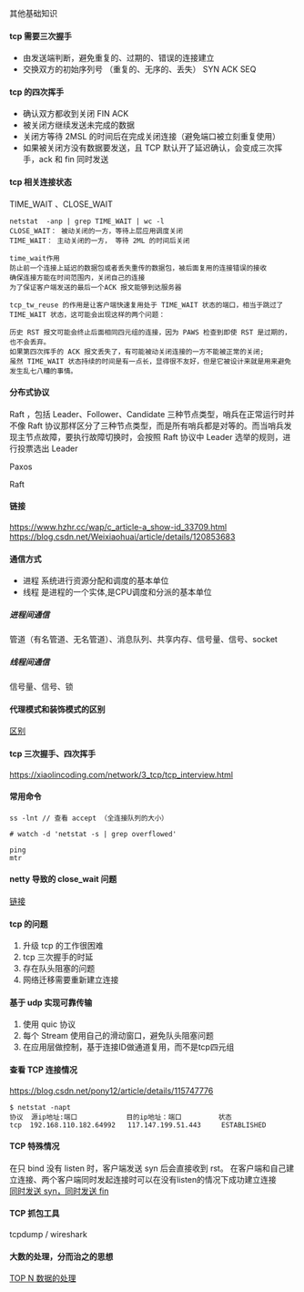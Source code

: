 其他基础知识

#### tcp 需要三次握手
- 由发送端判断，避免重复的、过期的、错误的连接建立
- 交换双方的初始序列号 （重复的、无序的、丢失） SYN ACK SEQ


#### tcp 的四次挥手
- 确认双方都收到关闭 FIN ACK
- 被关闭方继续发送未完成的数据
- 关闭方等待 2MSL 的时间后在完成关闭连接（避免端口被立刻重复使用）
- 如果被关闭方没有数据要发送，且 TCP 默认开了延迟确认，会变成三次挥手，ack 和 fin 同时发送

#### tcp 相关连接状态
TIME_WAIT 、CLOSE_WAIT 
```
netstat  -anp | grep TIME_WAIT | wc -l
CLOSE_WAIT： 被动关闭的一方，等待上层应用调度关闭
TIME_WAIT： 主动关闭的一方， 等待 2ML 的时间后关闭

time_wait作用
防止前一个连接上延迟的数据包或者丢失重传的数据包，被后面复用的连接错误的接收
确保连接方能在时间范围内，关闭自己的连接
为了保证客户端发送的最后一个ACK 报文能够到达服务器

tcp_tw_reuse 的作用是让客户端快速复用处于 TIME_WAIT 状态的端口，相当于跳过了 TIME_WAIT 状态，这可能会出现这样的两个问题：

历史 RST 报文可能会终止后面相同四元组的连接，因为 PAWS 检查到即使 RST 是过期的，也不会丢弃。
如果第四次挥手的 ACK 报文丢失了，有可能被动关闭连接的一方不能被正常的关闭;
虽然 TIME_WAIT 状态持续的时间是有一点长，显得很不友好，但是它被设计来就是用来避免发生乱七八糟的事情。
```
#### 分布式协议
Raft ，包括 Leader、Follower、Candidate 三种节点类型，哨兵在正常运行时并不像 Raft 协议那样区分了三种节点类型，而是所有哨兵都是对等的。而当哨兵发现主节点故障，要执行故障切换时，会按照 Raft 协议中 Leader 选举的规则，进行投票选出 Leader

Paxos

Raft


#### 链接
https://www.hzhr.cc/wap/c_article-a_show-id_33709.html <br>
https://blog.csdn.net/Weixiaohuai/article/details/120853683

#### 通信方式
- 进程 系统进行资源分配和调度的基本单位
- 线程 是进程的一个实体,是CPU调度和分派的基本单位
##### 进程间通信
管道（有名管道、无名管道）、消息队列、共享内存、信号量、信号、socket
##### 线程间通信
信号量、信号、锁

#### 代理模式和装饰模式的区别
[区别](https://worktile.com/kb/ask/37725.html) <br>

#### tcp 三次握手、四次挥手
https://xiaolincoding.com/network/3_tcp/tcp_interview.html <br>

#### 常用命令
```
ss -lnt // 查看 accept （全连接队列的大小）

# watch -d 'netstat -s | grep overflowed'

ping
mtr
```
  
#### netty 导致的 close_wait 问题
[链接](https://mp.weixin.qq.com/s?__biz=MzU3Njk0MTc3Ng==&mid=2247486020&idx=1&sn=f7cf41aec28e2e10a46228a64b1c0a5c&scene=21#wechat_redirect)

#### tcp 的问题
1. 升级 tcp 的工作很困难
1. tcp 三次握手的时延
2. 存在队头阻塞的问题
3. 网络迁移需要重新建立连接

#### 基于 udp 实现可靠传输
1. 使用 quic 协议
2. 每个 Stream 使用自己的滑动窗口，避免队头阻塞问题
3. 在应用层做控制，基于连接ID做通道复用，而不是tcp四元组 

#### 查看 TCP 连接情况
https://blog.csdn.net/pony12/article/details/115747776 <br> 
```
$ netstat -napt
协议  源ip地址:端口            目的ip地址：端口         状态
tcp  192.168.110.182.64992   117.147.199.51.443     ESTABLISHED
```

#### TCP 特殊情况
在只 bind 没有 listen 时，客户端发送 syn 后会直接收到 rst。 在客户端和自己建立连接、两个客户端同时发起连接时可以在没有listen的情况下成功建立连接 <br>
[同时发送 syn，同时发送 fin](https://blog.csdn.net/m_buddy/article/details/74332423) <br>


#### TCP 抓包工具
tcpdump / wireshark

#### 大数的处理，分而治之的思想
[TOP N 数据的处理](https://blog.nowcoder.net/n/ef169f7ca52549cca91aa50bb1473e7c)
